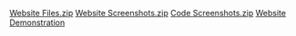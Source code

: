 [Website Files.zip](https://github.com/PearlAngelie07/WDProject/files/13760682/Website.Files.zip)
[Website Screenshots.zip](https://github.com/PearlAngelie07/WDProject/files/13760671/Website.Screenshots.zip)
[Code Screenshots.zip](https://github.com/PearlAngelie07/WDProject/files/13760672/Code.Screenshots.zip)
[Website Demonstration](https://drive.google.com/file/d/1xKKwTIOnG02S3tb7XvSyxP65AU-B2Odr/view?usp=sharing)
